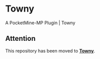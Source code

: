# Towny

A PocketMine-MP Plugin | Towny

## Attention

This repository has been moved to **[Towny](https://github.com/IceCruelStuff/Towny)**.
